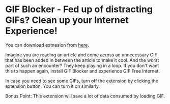 # GIF Blocker - Fed up of distracting GIFs? Clean up your Internet Experience!

You can download extnesion from [here](https://chrome.google.com/webstore/detail/gif-blocker/bdhijffnjccdajojfpahnjfeladlpefp).


Imagine you are reading an article and come across an unnecessary GIF that has been added in between the article to make it cool. And the worst part of such an encounter? They keep playing in a loop. If you don't want this to happen again, install GIF Blocker and experience GIF Free Internet. 

In case you need to see some GIFs, turn off the extension by clicking the extension button. You can turn it on similarly.

Bonus Point: This extension will save a lot of data consumed by loading GIF.
